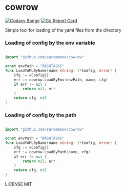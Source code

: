 # cowrow
[![Codacy Badge](https://api.codacy.com/project/badge/Grade/d2ec3aa3607a469f95061bf6fd9f51d0)](https://app.codacy.com/manual/saromanov/cowrow?utm_source=github.com&utm_medium=referral&utm_content=saromanov/cowrow&utm_campaign=Badge_Grade_Dashboard)
[![Go Report Card](https://goreportcard.com/badge/github.com/saromanov/cowrow)](https://goreportcard.com/report/github.com/saromanov/cowrow)

Simple tool for loading of the yaml files from the directory

### Loading of config by the env variable

```go

import "github.com/saromanov/cowrow"

const envPath = "BASHTASKS"
func LoadYAMLByName(name string) (*Config, error) {
	cfg := &Config{}
	err := cowrow.LoadByEnv(envPath, name, cfg)
	if err != nil {
		return nil, err
	}
	return cfg, nil
}
```

### Loading of config by the path

```go

import "github.com/saromanov/cowrow"

const envPath = "BASHTASKS"
func LoadYAMLByName(name string) (*Config, error) {
	cfg := &Config{}
	err := cowrow.LoadByPath(name, cfg)
	if err != nil {
		return nil, err
	}
	return cfg, nil
}
```

LICENSE
MIT
